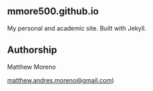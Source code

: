 ## mmore500.github.io

My personal and academic site. Built with Jekyll.

## Authorship

Matthew Moreno

[matthew.andres.moreno@gmail.com](mailto:matthew.andres.moreno@gmail.com))
